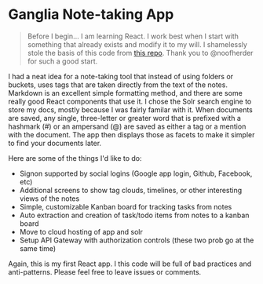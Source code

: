 
# Ganglia Note-taking App

> Before I begin...
> I am learning React. I work best when I start with something that already exists and modify it to my will. I shamelessly stole the basis of this code from [this repo](https://github.com/noofherder/ReactSolrApp). Thank you to @noofherder for such a good start.

I had a neat idea for a note-taking tool that instead of using folders or buckets, uses tags that are taken directly from the text of the notes. Markdown is an excellent simple formatting method, and  there are some really good React components that use it. I chose the Solr search engine to store my docs, mostly because I was fairly familar with it. When documents are saved, any single, three-letter or greater word that is prefixed with a hashmark (#) or an ampersand (@) are saved as either a tag or a mention with the document. The app then displays those as facets to make it simpler to find your documents later. 

 Here are some of the things I'd like to do:

* Signon supported by social logins (Google app login, Github, Facebook, etc)
* Additional screens to show tag clouds, timelines, or other interesting views of the notes
* Simple, customizable Kanban board for tracking tasks from notes
* Auto extraction and creation of task/todo items from notes to a kanban board
* Move to cloud hosting of app and solr
* Setup API Gateway with authorization controls (these two prob go at the same time)

Again, this is my first React app. I this code will be full of bad practices and anti-patterns. Please feel free to leave issues or comments.

